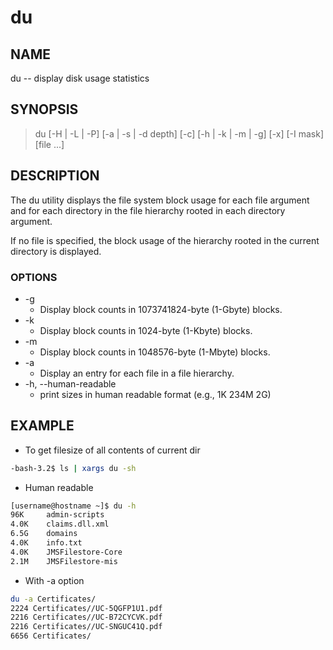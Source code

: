 # du

## NAME

du -- display disk usage statistics

## SYNOPSIS

> du [-H | -L | -P] [-a | -s | -d depth] [-c] [-h | -k | -m | -g] [-x] [-I mask] [file ...]

## DESCRIPTION

The du utility displays the file system block usage for each file argument and for each directory in the file hierarchy rooted in each directory argument.  

If no file is specified, the block usage of the hierarchy rooted in the current directory is displayed.

### OPTIONS

* -g
  * Display block counts in 1073741824-byte (1-Gbyte) blocks.
* -k
  * Display block counts in 1024-byte (1-Kbyte) blocks.
* -m
  * Display block counts in 1048576-byte (1-Mbyte) blocks.
* -a
  * Display an entry for each file in a file hierarchy.
* -h, --human-readable
  * print sizes in human readable format (e.g., 1K 234M 2G)

## EXAMPLE

* To get filesize of all contents of current dir

```bash
-bash-3.2$ ls | xargs du -sh
```

* Human readable

```bash
[username@hostname ~]$ du -h
96K     admin-scripts
4.0K    claims.dll.xml
6.5G    domains
4.0K    info.txt
4.0K    JMSFilestore-Core
2.1M    JMSFilestore-mis
```

* With -a option

```bash
du -a Certificates/
2224 Certificates//UC-5QGFP1U1.pdf
2216 Certificates//UC-B72CYCVK.pdf
2216 Certificates//UC-SNGUC41Q.pdf
6656 Certificates/
```
